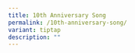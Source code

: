 ```yaml
---
title: 10th Anniversary Song
permalink: /10th-anniversary-song/
variant: tiptap
description: ""
---
```

